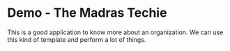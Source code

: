 
# Demo - The Madras Techie

This is a good application to know more about an organization.
We can use this kind of template and perform a lot of things.
